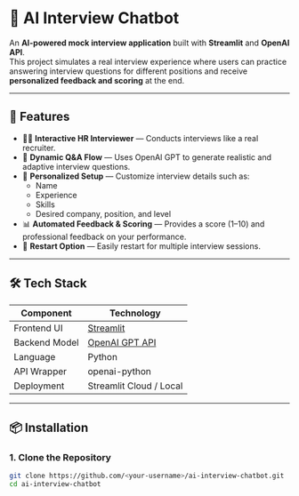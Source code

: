 # 🤖 AI Interview Chatbot

An **AI-powered mock interview application** built with **Streamlit** and **OpenAI API**.  
This project simulates a real interview experience where users can practice answering interview questions for different positions and receive **personalized feedback and scoring** at the end.

---

## 🚀 Features

- 🧑‍💼 **Interactive HR Interviewer** — Conducts interviews like a real recruiter.  
- 💬 **Dynamic Q&A Flow** — Uses OpenAI GPT to generate realistic and adaptive interview questions.  
- 🧠 **Personalized Setup** — Customize interview details such as:
  - Name  
  - Experience  
  - Skills  
  - Desired company, position, and level  
- 📊 **Automated Feedback & Scoring** — Provides a score (1–10) and professional feedback on your performance.  
- 🔁 **Restart Option** — Easily restart for multiple interview sessions.

---

## 🛠️ Tech Stack

| Component | Technology |
|------------|-------------|
| Frontend UI | [Streamlit](https://streamlit.io/) |
| Backend Model | [OpenAI GPT API](https://platform.openai.com/docs/) |
| Language | Python |
| API Wrapper | openai-python |
| Deployment | Streamlit Cloud / Local |

---

## 📦 Installation

### 1. Clone the Repository
```bash
git clone https://github.com/<your-username>/ai-interview-chatbot.git
cd ai-interview-chatbot
